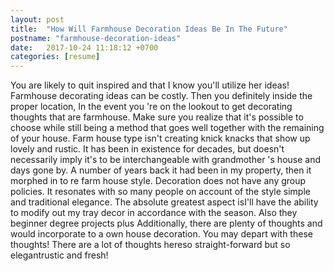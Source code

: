 ```yaml
---
layout: post
title:  "How Will Farmhouse Decoration Ideas Be In The Future"
postname: "farmhouse-decoration-ideas"
date:   2017-10-24 11:18:12 +0700
categories: [resume]
---
```

You are likely to quit inspired and that I know you'll utilize her ideas! Farmhouse decorating ideas can be costly. Then you definitely inside the proper location, In the event you 're on the lookout to get decorating thoughts that are farmhouse. Make sure you realize that it's possible to choose while still being a method that goes well together with the remaining of your house. Farm house type isn't creating knick knacks that show up lovely and rustic. It has been in existence for decades, but doesn't necessarily imply it's to be interchangeable with grandmother 's house and days gone by. A number of years back it had been in my property, then it morphed in to re farm house style. Decoration does not have any group policies. It resonates with so many people on account of the style simple and traditional elegance. The absolute greatest aspect isI'll have the ability to modify out my tray decor in accordance with the season. Also they beginner degree projects plus Additionally, there are plenty of thoughts and would incorporate to a own house decoration. You may depart with these thoughts! There are a lot of thoughts hereso straight-forward but so elegantrustic and fresh!
